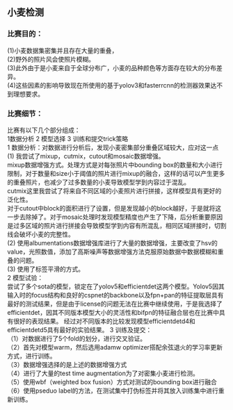 ## 小麦检测  
### 比赛目的：     
(1)小麦数据集密集并且存在大量的重叠，  
(2)野外的照片风会使照片模糊。  
(3)此外由于是小麦来自于全球分布广，小麦的品种颜色等方面存在较大的分布差异。  
(4)这些因素的影响导致现在所使用的基于yolov3和fasterrcnn的检测器效果达不到理想要求。  
### 比赛细节：
比赛有以下几个部分组成：    
1数据分析 2 模型选择 3 训练和提交trick策略  
1 数据分析：对数据进行分析后，发现小麦密集部分重叠区域较大，应对这一点  
(1) 我尝试了mixup，cutmix，cutout和mosaic数据增强。  
mixup数据增强方式。处理方式是对每张照片中bounding box的数量和大小进行限制，对于数量和size小于阈值的照片进行mixup的融合，这样的话可以产生更多的重叠照片，也减少了过多数量的小麦导致模型学到内容过于混乱。    
cutmix这里我尝试了将来自不同区域的小麦照片进行拼接，这样模型具有更好的泛化性。  
对于cutout中block的面积进行了设置，但是发现越小的block越好，于是就将这一步去除掉了。对于mosaic处理时发现模型精度也产生了下降，后分析重要原因是过多区域的照片进行拼接会导致模型学到内容有所混乱，相同区域拼接时，切割线会破坏小麦的完整性。  
(2) 使用albumentations数据增强库进行了大量的数据增强，主要改变了hsv的value，光照数值，添加了高斯噪声等数据增强方法克服原始数据中数据模糊和重叠的问题。  
(3) 使用了标签平滑的方式。  
2 模型试验：  
尝试了多个sota的模型，锁定在了yolov5和efficientdet这两个模型。Yolov5因其输入时的focus结构和良好的cspnet的backbone以及fpn+pan的特征提取层具有最好的测试结果，但是由于license的问题无法在比赛中继续使用，于是我选择了efficientdet，因其不同版本模型大小的灵活性和bifpn的特征融合层也在比赛中具有很好的表现结果。
经过对不同版本的比较发现模型efficientdetd4和efficientdetd5具有最好的实验结果。
3 训练及提交：  
（1）对数据进行了5个fold的划分，进行交叉验证。  
（2）首先对模型warm，然后选用adamw optimizer搭配余弦退火的学习率更新方式，进行训练。  
（3）数据增强选择的是上述的数据增强方式  
（4）进行了大量的test time augmentation为了对密集小麦进行检测。  
（5）使用wbf（weighted box fusion）方式对测试的bounding box进行融合  
（6）使用pseduo label的方法，在测试集中打伪标签并将其放入训练集中进行重新训练。
